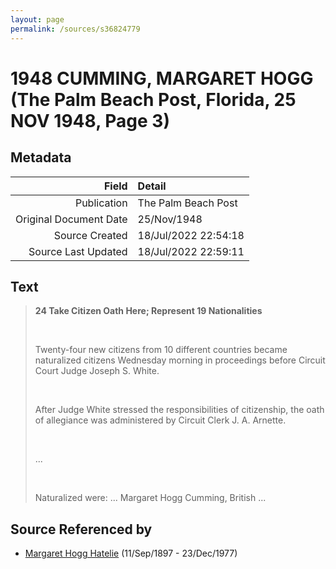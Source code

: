 ```yaml
---
layout: page
permalink: /sources/s36824779
---
```


# 1948 CUMMING, MARGARET HOGG (The Palm Beach Post, Florida, 25 NOV 1948, Page 3)

## Metadata
Field | Detail
---:|:---
Publication | The Palm Beach Post
Original Document Date | 25/Nov/1948
Source Created | 18/Jul/2022 22:54:18
Source Last Updated | 18/Jul/2022 22:59:11

## Text

> **24 Take Citizen Oath Here; Represent 19 Nationalities**
>
> <br/>
>
> Twenty-four new citizens from 10 different countries became naturalized citizens Wednesday morning in proceedings before Circuit Court Judge Joseph S. White.
>
> <br/>
>
> After Judge White stressed the responsibilities of citizenship, the oath of allegiance was administered by Circuit Clerk J. A. Arnette.
>
> <br/>
>
> ...
>
> <br/>
>
> Naturalized were: ... Margaret Hogg Cumming, British ...
>

## Source Referenced by

* [Margaret Hogg Hatelie](../people/@43723296@-margaret-hogg-hatelie-b1897-9-11-d1977-12-23.md) (11/Sep/1897 - 23/Dec/1977)
